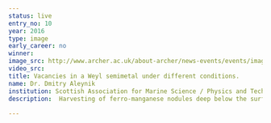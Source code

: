 ```yaml
---
status: live
entry_no: 10
year: 2016
type: image 
early_career: no 
winner: 
image_src: http://www.archer.ac.uk/about-archer/news-events/events/image-comp/gallery-2016/10_Entry_800.jpg
video_src: 
title: Vacancies in a Weyl semimetal under different conditions. 
name: Dr. Dmitry Aleynik
institution: Scottish Association for Marine Science / Physics and Technology
description:  Harvesting of ferro-manganese nodules deep below the surface in the Central Tropical Pacific will generate plumes of suspended sediment  with inevitable ecologically harmful long-lasting impact to the fragile, diverse, unique and largest abyssal benthic community on earth.  Alongside concessions licenses, which have tripled in the past 6 years, a tool to assist spatial preservation planning is urgently  required.  To estimate plumes advection, the flow field was computed on ARCHER using an MIT-gcm general circulation model, forced by  tides and the observed (in spring 2013) currents at the proposed mining site in the eastern Clarion-Clipperton Zone.<br /> The figure shows a neutrally buoyant tracer spreading over a 3D bathymetry with colours indicating the concentration of dissolved  matter (a) and overlaid with vertical mixing strength (K<sub>z</sub>) after 19 days.  Particulate matter plume contains half a million  individual particles either suspended in a water (magenta) or settled on the seabed (pale) and charted on the same date (b).
  
---
```

